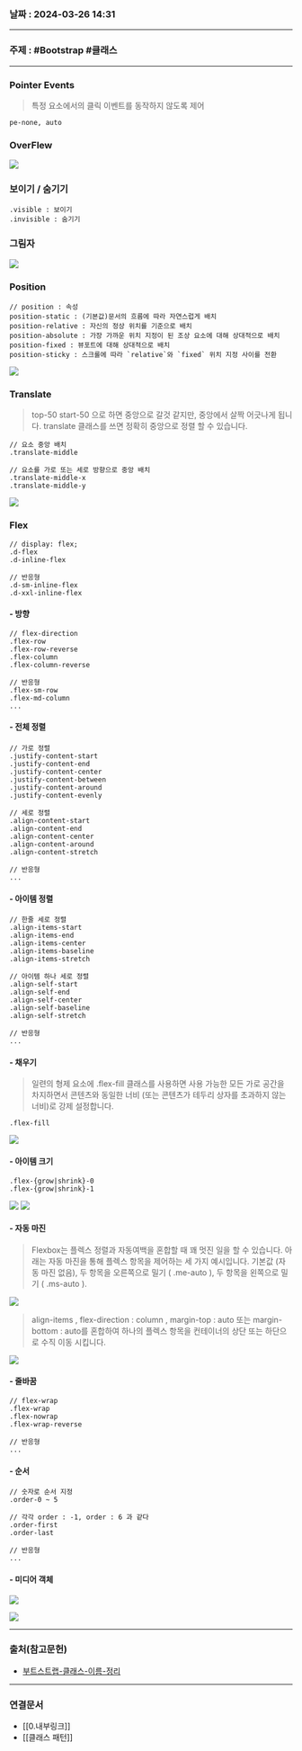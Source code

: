 ### 날짜 : 2024-03-26 14:31

___

### 주제 : #Bootstrap #클래스

___

### Pointer Events

> 특정 요소에서의 클릭 이벤트를 동작하지 않도록 제어

```JS
pe-none, auto
```

### OverFlew

[![](https://blog.kakaocdn.net/dn/bsSjct/btrhWJINjj3/p3vrABVYtuM1E4RCnyn25K/img.png)](https://blog.kakaocdn.net/dn/bsSjct/btrhWJINjj3/p3vrABVYtuM1E4RCnyn25K/img.png)

### 보이기 / 숨기기 

```
.visible : 보이기
.invisible : 숨기기
```

### 그림자

[![](https://img1.daumcdn.net/thumb/R1280x0/?scode=mtistory2&fname=https%3A%2F%2Fblog.kakaocdn.net%2Fdn%2FdIZPga%2Fbtrh7w8Mmmi%2F3l6YDYqwaec3x3ozFaLOtk%2Fimg.png)](https://blog.kakaocdn.net/dn/dIZPga/btrh7w8Mmmi/3l6YDYqwaec3x3ozFaLOtk/img.png)

### Position

```JS
// position : 속성 
position-static : (기본값)문서의 흐름에 따라 자연스럽게 배치
position-relative : 자신의 정상 위치를 기준으로 배치
position-absolute : 가장 가까운 위치 지정이 된 조상 요소에 대해 상대적으로 배치
position-fixed : 뷰포트에 대해 상대적으로 배치
position-sticky : 스크롤에 따라 `relative`와 `fixed` 위치 지정 사이를 전환
```

[![](https://img1.daumcdn.net/thumb/R1280x0/?scode=mtistory2&fname=https%3A%2F%2Fblog.kakaocdn.net%2Fdn%2Fbw7eaW%2FbtrhZmmjaAJ%2FQKxCwFuTuAtvatarEJVXV0%2Fimg.png)](https://img1.daumcdn.net/thumb/R1280x0/?scode=mtistory2&fname=https%3A%2F%2Fblog.kakaocdn.net%2Fdn%2Fbw7eaW%2FbtrhZmmjaAJ%2FQKxCwFuTuAtvatarEJVXV0%2Fimg.png)

### Translate

> top-50 start-50 으로 하면 중앙으로 갈것 같지만, 중앙에서 살짝 어긋나게 됩니다.
> translate 클래스를 쓰면 정확히 중앙으로 정렬 할 수 있습니다.

```JS
// 요소 중앙 배치 
.translate-middle 

// 요소를 가로 또는 세로 방향으로 중앙 배치 
.translate-middle-x 
.translate-middle-y
```

[![](https://img1.daumcdn.net/thumb/R1280x0/?scode=mtistory2&fname=https%3A%2F%2Fblog.kakaocdn.net%2Fdn%2FbmzjT8%2Fbtrh2hEWkcp%2FCFC1Xba82piPThxKLz0pZ0%2Fimg.png)](https://img1.daumcdn.net/thumb/R1280x0/?scode=mtistory2&fname=https%3A%2F%2Fblog.kakaocdn.net%2Fdn%2FbmzjT8%2Fbtrh2hEWkcp%2FCFC1Xba82piPThxKLz0pZ0%2Fimg.png)

### Flex

```JS
// display: flex; 
.d-flex 
.d-inline-flex 

// 반응형 
.d-sm-inline-flex 
.d-xxl-inline-flex
```

#### - 방향

```JS
// flex-direction
.flex-row
.flex-row-reverse
.flex-column
.flex-column-reverse

// 반응형
.flex-sm-row
.flex-md-column
...
```

#### - 전체 정렬

```JS
// 가로 정렬
.justify-content-start
.justify-content-end
.justify-content-center
.justify-content-between
.justify-content-around
.justify-content-evenly

// 세로 정렬
.align-content-start
.align-content-end
.align-content-center
.align-content-around
.align-content-stretch

// 반응형
...
```

#### - 아이템 정렬

```JS
// 한줄 세로 정렬
.align-items-start
.align-items-end
.align-items-center
.align-items-baseline
.align-items-stretch

// 아이템 하나 세로 정렬
.align-self-start
.align-self-end
.align-self-center
.align-self-baseline
.align-self-stretch

// 반응형
...
```

#### - 채우기

> 일련의 형제 요소에 .flex-fill 클래스를 사용하면 사용 가능한 모든 가로 공간을 차지하면서 콘텐츠와 동일한 너비 (또는 콘텐츠가 테두리 상자를 초과하지 않는 너비)로 강제 설정합니다.

```JS
.flex-fill
```

[![](https://img1.daumcdn.net/thumb/R1280x0/?scode=mtistory2&fname=https%3A%2F%2Fblog.kakaocdn.net%2Fdn%2FkQbJk%2FbtriadBNShx%2FFNizuAH9HDn1cSxQfu63n0%2Fimg.png)](https://img1.daumcdn.net/thumb/R1280x0/?scode=mtistory2&fname=https%3A%2F%2Fblog.kakaocdn.net%2Fdn%2FkQbJk%2FbtriadBNShx%2FFNizuAH9HDn1cSxQfu63n0%2Fimg.png)

#### - 아이템 크기

```JS
.flex-{grow|shrink}-0
.flex-{grow|shrink}-1
```

[![](https://blog.kakaocdn.net/dn/bPYjYV/btrh9MxoYuE/t99j4CLXGksI3AYUGm88hk/img.png)](https://blog.kakaocdn.net/dn/bPYjYV/btrh9MxoYuE/t99j4CLXGksI3AYUGm88hk/img.png)
[![](https://blog.kakaocdn.net/dn/bIvx25/btrh8CPUQ0X/8lSlS4NI2AjVG0PMoDOhn1/img.png)](https://blog.kakaocdn.net/dn/bIvx25/btrh8CPUQ0X/8lSlS4NI2AjVG0PMoDOhn1/img.png)

#### - 자동 마진

> Flexbox는 플렉스 정렬과 자동여백을 혼합할 때 꽤 멋진 일을 할 수 있습니다. 
> 아래는 자동 마진을 통해 플렉스 항목을 제어하는 세 가지 예시입니다. 
> 기본값 (자동 마진 없음), 두 항목을 오른쪽으로 밀기 ( .me-auto ), 두 항목을 왼쪽으로 밀기 ( .ms-auto ).

[![](https://img1.daumcdn.net/thumb/R1280x0/?scode=mtistory2&fname=https%3A%2F%2Fblog.kakaocdn.net%2Fdn%2FbvvNey%2FbtriaTQCNtm%2F4IJBOgduLe89Uf4MxwsJZk%2Fimg.png)](https://img1.daumcdn.net/thumb/R1280x0/?scode=mtistory2&fname=https%3A%2F%2Fblog.kakaocdn.net%2Fdn%2FbvvNey%2FbtriaTQCNtm%2F4IJBOgduLe89Uf4MxwsJZk%2Fimg.png)

> align-items , flex-direction : column , margin-top : auto 또는 margin-bottom : auto를 혼합하여 하나의 플렉스 항목을 컨테이너의 상단 또는 하단으로 수직 이동 시킵니다.

[![](https://img1.daumcdn.net/thumb/R1280x0/?scode=mtistory2&fname=https%3A%2F%2Fblog.kakaocdn.net%2Fdn%2FbPsdyN%2Fbtrh5Zx17xv%2FwKuEKzANHJuASbx7oBn2Wk%2Fimg.png)](https://img1.daumcdn.net/thumb/R1280x0/?scode=mtistory2&fname=https%3A%2F%2Fblog.kakaocdn.net%2Fdn%2FbPsdyN%2Fbtrh5Zx17xv%2FwKuEKzANHJuASbx7oBn2Wk%2Fimg.png)

#### - 줄바꿈

```JS
// flex-wrap
.flex-wrap
.flex-nowrap
.flex-wrap-reverse

// 반응형
...
```

#### - 순서

```JS
// 숫자로 순서 지정
.order-0 ~ 5

// 각각 order : -1, order : 6 과 같다
.order-first
.order-last

// 반응형
...
```

#### - 미디어 객체

[![](https://img1.daumcdn.net/thumb/R1280x0/?scode=mtistory2&fname=https%3A%2F%2Fblog.kakaocdn.net%2Fdn%2FWNG4P%2Fbtrid7Obv9b%2Fwygvma7kDQxW9Q8PBEwvRK%2Fimg.png)](https://img1.daumcdn.net/thumb/R1280x0/?scode=mtistory2&fname=https%3A%2F%2Fblog.kakaocdn.net%2Fdn%2FWNG4P%2Fbtrid7Obv9b%2Fwygvma7kDQxW9Q8PBEwvRK%2Fimg.png)

[![](https://blog.kakaocdn.net/dn/uocvT/btrh9Qtq1Ad/ad37jnN28P0JXBIvTHjeGk/img.png)](https://blog.kakaocdn.net/dn/uocvT/btrh9Qtq1Ad/ad37jnN28P0JXBIvTHjeGk/img.png)

___

### 출처(참고문헌)

- [부트스트랩-클래스-이름-정리](https://inpa.tistory.com/entry/BootStrap5-%F0%9F%93%9A-%EB%B6%80%ED%8A%B8%EC%8A%A4%ED%8A%B8%EB%9E%A9-%ED%81%B4%EB%9E%98%EC%8A%A4-%EC%9D%B4%EB%A6%84-%EC%A0%95%EB%A6%AC#flex)

___

### 연결문서

- [[0.내부링크]]
- [[클래스 패턴]]

